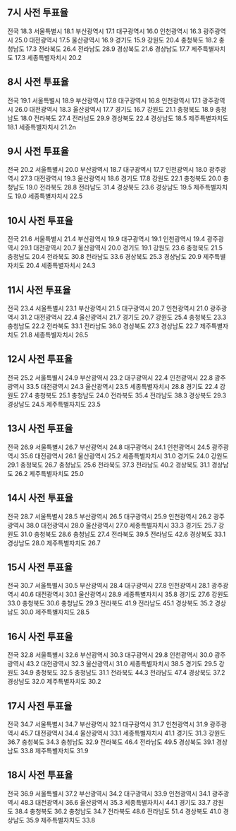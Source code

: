 ## 7시 사전 투표율
전국	18.3
서울특별시	18.1
부산광역시	17.1
대구광역시	16.0
인천광역시	16.3
광주광역시	25.0
대전광역시	17.5
울산광역시	16.9
경기도	15.9
강원도	20.4
충청북도	18.2
충청남도	17.3
전라북도	26.4
전라남도	28.9
경상북도	21.6
경상남도	17.7
제주특별자치도	17.3
세종특별자치시	20.2


## 8시 사전 투표율
전국	19.1
서울특별시	18.9
부산광역시	17.8
대구광역시	16.8
인천광역시	17.1
광주광역시	26.0
대전광역시	18.3
울산광역시	17.7
경기도	16.7
강원도	21.1
충청북도	18.9
충청남도	18.0
전라북도	27.4
전라남도	29.9
경상북도	22.4
경상남도	18.5
제주특별자치도	18.1
세종특별자치시	21.2n


## 9시 사전 투표율
전국	20.2
서울특별시	20.0
부산광역시	18.7
대구광역시	17.7
인천광역시	18.0
광주광역시	27.3
대전광역시	19.3
울산광역시	18.6
경기도	17.8
강원도	22.1
충청북도	20.0
충청남도	19.0
전라북도	28.8
전라남도	31.4
경상북도	23.6
경상남도	19.5
제주특별자치도	19.0
세종특별자치시	22.5


## 10시 사전 투표율
전국	21.6
서울특별시	21.4
부산광역시	19.9
대구광역시	19.1
인천광역시	19.4
광주광역시	29.1
대전광역시	20.7
울산광역시	20.0
경기도	19.1
강원도	23.6
충청북도	21.5
충청남도	20.4
전라북도	30.8
전라남도	33.6
경상북도	25.3
경상남도	20.9
제주특별자치도	20.4
세종특별자치시	24.3


## 11시 사전 투표율
전국	23.4
서울특별시	23.1
부산광역시	21.5
대구광역시	20.7
인천광역시	21.0
광주광역시	31.2
대전광역시	22.4
울산광역시	21.7
경기도	20.7
강원도	25.4
충청북도	23.3
충청남도	22.2
전라북도	33.1
전라남도	36.0
경상북도	27.3
경상남도	22.7
제주특별자치도	21.8
세종특별자치시	26.5


## 12시 사전 투표율
전국	25.2
서울특별시	24.9
부산광역시	23.2
대구광역시	22.4
인천광역시	22.8
광주광역시	33.5
대전광역시	24.3
울산광역시	23.5
세종특별자치시	28.8
경기도	22.4
강원도	27.4
충청북도	25.1
충청남도	24.0
전라북도	35.4
전라남도	38.3
경상북도	29.3
경상남도	24.5
제주특별자치도	23.5


## 13시 사전 투표율
전국	26.9
서울특별시	26.7
부산광역시	24.8
대구광역시	24.1
인천광역시	24.5
광주광역시	35.6
대전광역시	26.1
울산광역시	25.2
세종특별자치시	31.0
경기도	24.0
강원도	29.1
충청북도	26.7
충청남도	25.6
전라북도	37.3
전라남도	40.2
경상북도	31.1
경상남도	26.2
제주특별자치도	25.0


## 14시 사전 투표율
전국	28.7
서울특별시	28.5
부산광역시	26.5
대구광역시	25.9
인천광역시	26.2
광주광역시	38.0
대전광역시	28.0
울산광역시	27.0
세종특별자치시	33.3
경기도	25.7
강원도	31.0
충청북도	28.6
충청남도	27.4
전라북도	39.5
전라남도	42.6
경상북도	33.1
경상남도	28.0
제주특별자치도	26.7


## 15시 사전 투표율
전국	30.7
서울특별시	30.5
부산광역시	28.4
대구광역시	27.8
인천광역시	28.1
광주광역시	40.6
대전광역시	30.1
울산광역시	28.9
세종특별자치시	35.8
경기도	27.6
강원도	33.0
충청북도	30.6
충청남도	29.3
전라북도	41.9
전라남도	45.1
경상북도	35.2
경상남도	30.0
제주특별자치도	28.5


## 16시 사전 투표율
전국	32.8
서울특별시	32.6
부산광역시	30.3
대구광역시	29.8
인천광역시	30.0
광주광역시	43.2
대전광역시	32.3
울산광역시	31.0
세종특별자치시	38.5
경기도	29.5
강원도	34.9
충청북도	32.5
충청남도	31.1
전라북도	44.3
전라남도	47.4
경상북도	37.2
경상남도	32.0
제주특별자치도	30.2

## 17시 사전 투표율
전국	34.7
서울특별시	34.7
부산광역시	32.1
대구광역시	31.7
인천광역시	31.9
광주광역시	45.7
대전광역시	34.4
울산광역시	33.1
세종특별자치시	41.1
경기도	31.3
강원도	36.7
충청북도	34.3
충청남도	32.9
전라북도	46.4
전라남도	49.5
경상북도	39.1
경상남도	33.8
제주특별자치도	31.9

## 18시 사전 투표율
전국	36.9
서울특별시	37.2
부산광역시	34.2
대구광역시	33.9
인천광역시	34.1
광주광역시	48.3
대전광역시	36.6
울산광역시	35.3
세종특별자치시	44.1
경기도	33.7
강원도	38.4
충청북도	36.2
충청남도	34.7
전라북도	48.6
전라남도	51.4
경상북도	41.0
경상남도	35.9
제주특별자치도	33.8
